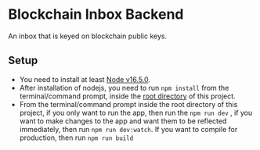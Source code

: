 # Blockchain Inbox Backend
An inbox that is keyed on blockchain public keys.

## Setup
* You need to install at least [Node v16.5.0](https://nodejs.org/en/).
* After installation of nodejs, you need to run ```npm install``` from the terminal/command prompt, inside the [root directory](./) of this project.
* From the terminal/command prompt inside the root  directory of this project, if you only want to run the app, then run the ```npm run dev```  , if you want to make changes to the app and want them to be reflected immediately, then run ```npm run dev:watch```. If you want to compile for production, then run ```npm run build```
